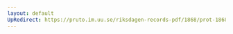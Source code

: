 ```yaml
---
layout: default
UpRedirect: https://pruto.im.uu.se/riksdagen-records-pdf/1868/prot-1868--ak--516/prot-1868--ak--516_002.pdf
---
```


